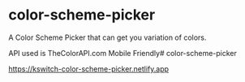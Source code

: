 # color-scheme-picker

A Color Scheme Picker that can get you variation of colors.

API used is TheColorAPI.com
Mobile Friendly# color-scheme-picker


https://kswitch-color-scheme-picker.netlify.app

